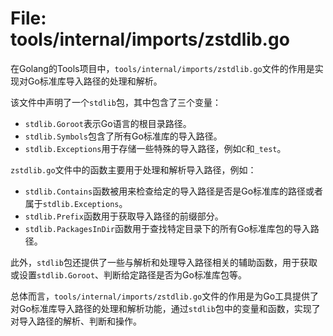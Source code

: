 # File: tools/internal/imports/zstdlib.go

在Golang的Tools项目中，`tools/internal/imports/zstdlib.go`文件的作用是实现对Go标准库导入路径的处理和解析。

该文件中声明了一个`stdlib`包，其中包含了三个变量：
- `stdlib.Goroot`表示Go语言的根目录路径。
- `stdlib.Symbols`包含了所有Go标准库的导入路径。
- `stdlib.Exceptions`用于存储一些特殊的导入路径，例如`C`和`_test`。

`zstdlib.go`文件中的函数主要用于处理和解析导入路径，例如：
- `stdlib.Contains`函数被用来检查给定的导入路径是否是Go标准库的路径或者属于`stdlib.Exceptions`。
- `stdlib.Prefix`函数用于获取导入路径的前缀部分。
- `stdlib.PackagesInDir`函数用于查找特定目录下的所有Go标准库包的导入路径。

此外，`stdlib`包还提供了一些与解析和处理导入路径相关的辅助函数，用于获取或设置`stdlib.Goroot`、判断给定路径是否为Go标准库包等。

总体而言，`tools/internal/imports/zstdlib.go`文件的作用是为Go工具提供了对Go标准库导入路径的处理和解析功能，通过`stdlib`包中的变量和函数，实现了对导入路径的解析、判断和操作。


